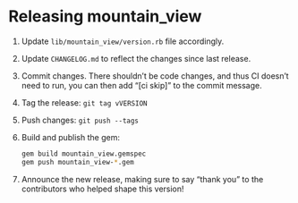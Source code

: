 # Releasing mountain_view

1. Update `lib/mountain_view/version.rb` file accordingly.
2. Update `CHANGELOG.md` to reflect the changes since last release.
3. Commit changes. There shouldn’t be code changes, and thus CI doesn’t need to
   run, you can then add “[ci skip]” to the commit message.
4. Tag the release: `git tag vVERSION`
5. Push changes: `git push --tags`
6. Build and publish the gem:

   ```bash
   gem build mountain_view.gemspec
   gem push mountain_view-*.gem
   ```

7. Announce the new release, making sure to say “thank you” to the contributors
   who helped shape this version!
